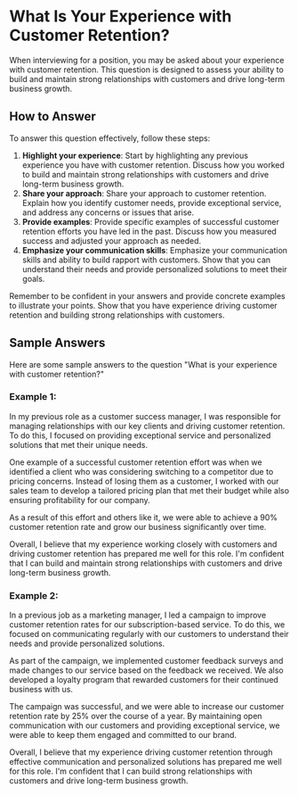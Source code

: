 What Is Your Experience with Customer Retention?
=====================================================================

When interviewing for a position, you may be asked about your experience with customer retention. This question is designed to assess your ability to build and maintain strong relationships with customers and drive long-term business growth.

How to Answer
-------------

To answer this question effectively, follow these steps:

1. **Highlight your experience**: Start by highlighting any previous experience you have with customer retention. Discuss how you worked to build and maintain strong relationships with customers and drive long-term business growth.
2. **Share your approach**: Share your approach to customer retention. Explain how you identify customer needs, provide exceptional service, and address any concerns or issues that arise.
3. **Provide examples**: Provide specific examples of successful customer retention efforts you have led in the past. Discuss how you measured success and adjusted your approach as needed.
4. **Emphasize your communication skills**: Emphasize your communication skills and ability to build rapport with customers. Show that you can understand their needs and provide personalized solutions to meet their goals.

Remember to be confident in your answers and provide concrete examples to illustrate your points. Show that you have experience driving customer retention and building strong relationships with customers.

Sample Answers
--------------

Here are some sample answers to the question "What is your experience with customer retention?"

### Example 1:

In my previous role as a customer success manager, I was responsible for managing relationships with our key clients and driving customer retention. To do this, I focused on providing exceptional service and personalized solutions that met their unique needs.

One example of a successful customer retention effort was when we identified a client who was considering switching to a competitor due to pricing concerns. Instead of losing them as a customer, I worked with our sales team to develop a tailored pricing plan that met their budget while also ensuring profitability for our company.

As a result of this effort and others like it, we were able to achieve a 90% customer retention rate and grow our business significantly over time.

Overall, I believe that my experience working closely with customers and driving customer retention has prepared me well for this role. I'm confident that I can build and maintain strong relationships with customers and drive long-term business growth.

### Example 2:

In a previous job as a marketing manager, I led a campaign to improve customer retention rates for our subscription-based service. To do this, we focused on communicating regularly with our customers to understand their needs and provide personalized solutions.

As part of the campaign, we implemented customer feedback surveys and made changes to our service based on the feedback we received. We also developed a loyalty program that rewarded customers for their continued business with us.

The campaign was successful, and we were able to increase our customer retention rate by 25% over the course of a year. By maintaining open communication with our customers and providing exceptional service, we were able to keep them engaged and committed to our brand.

Overall, I believe that my experience driving customer retention through effective communication and personalized solutions has prepared me well for this role. I'm confident that I can build strong relationships with customers and drive long-term business growth.
